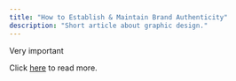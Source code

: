 ```yaml
---
title: "How to Establish & Maintain Brand Authenticity"
description: "Short article about graphic design."
---
```


Very important

Click <a href="http://www.howdesign.com/design-business/design-thinking/brand-authenticity-consumers-design/">here</a> to read more.
